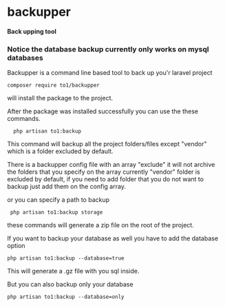 # backupper
#### Back upping tool
### Notice the database backup currently only works on mysql databases 
Backupper is a command line based tool to back up you'r laravel project

```
composer require to1/backupper
```
will install the package to the project.

After the package was installed successfully you can use the these commands.

```
  php artisan to1:backup
 ```
  
  
This command will backup all the project folders/files except "vendor" which is a folder excluded by default.

There is a backupper config file with an array "exclude" it will not archive the folders that you specify on the array currently "vendor" folder is excluded by default, if you need to add folder that you do not want to backup just add them on the config array.


  
  or you can specify a path to backup 
  
 ```
  php artisan to1:backup storage
```
  these commands will generate a zip file on the root of the project.
  
  If you want to backup your database as well you have to add the database option
  
  ```
  php artisan to1:backup --database=true
  
  ```
  This will generate a .gz file with you sql inside.
  
  
  But you can also backup only your database
  
  ```
  php artisan to1:backup --database=only
  
  ```

  
  
